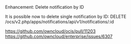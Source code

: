 Enhancement: Delete notification by ID

It is possible now to delete single notification by ID:
DELETE /ocs/v2.php/apps/notifications/api/v1/notifications/:id

https://github.com/owncloud/ocis/pull/11203
https://github.com/owncloud/enterprise/issues/6307
